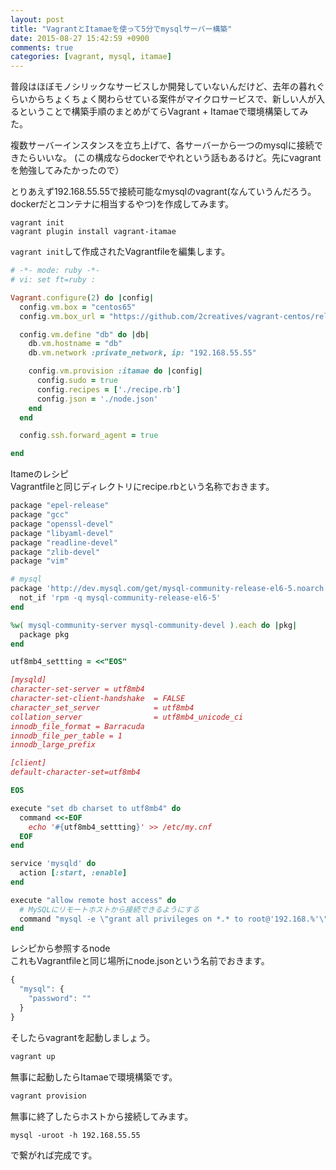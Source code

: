 ```yaml
---
layout: post
title: "VagrantとItamaeを使って5分でmysqlサーバー構築"
date: 2015-08-27 15:42:59 +0900
comments: true
categories: [vagrant, mysql, itamae]
---
```


普段はほぼモノシリックなサービスしか開発していないんだけど、去年の暮れぐらいからちょくちょく関わらせている案件がマイクロサービスで、新しい人が入るということで構築手順のまとめがてらVagrant + Itamaeで環境構築してみた。  
  
複数サーバーインスタンスを立ち上げて、各サーバーから一つのmysqlに接続できたらいいな。 (この構成ならdockerでやれという話もあるけど。先にvagrantを勉強してみたかったので）
  
とりあえず192.168.55.55で接続可能なmysqlのvagrant(なんていうんだろう。dockerだとコンテナに相当するやつ)を作成してみます。
  
```
vagrant init
vagrant plugin install vagrant-itamae
```
  
`vagrant init`して作成されたVagrantfileを編集します。  
  
```ruby
# -*- mode: ruby -*-
# vi: set ft=ruby :

Vagrant.configure(2) do |config|
  config.vm.box = "centos65"
  config.vm.box_url = "https://github.com/2creatives/vagrant-centos/releases/download/v6.5.3/centos65-x86_64-20140116.box"

  config.vm.define "db" do |db|
    db.vm.hostname = "db"
    db.vm.network :private_network, ip: "192.168.55.55"

    config.vm.provision :itamae do |config|
      config.sudo = true
      config.recipes = ['./recipe.rb']
      config.json = './node.json'
    end
  end

  config.ssh.forward_agent = true

end
```
  
Itameのレシピ  
Vagrantfileと同じディレクトリにrecipe.rbという名称でおきます。  
  
```ruby recipe.rb 
package "epel-release"
package "gcc"
package "openssl-devel"
package "libyaml-devel"
package "readline-devel"
package "zlib-devel"
package "vim"

# mysql
package 'http://dev.mysql.com/get/mysql-community-release-el6-5.noarch.rpm' do
  not_if 'rpm -q mysql-community-release-el6-5'
end

%w( mysql-community-server mysql-community-devel ).each do |pkg|
  package pkg
end

utf8mb4_settting = <<"EOS"

[mysqld]
character-set-server = utf8mb4
character-set-client-handshake  = FALSE
character_set_server            = utf8mb4
collation_server                = utf8mb4_unicode_ci
innodb_file_format = Barracuda
innodb_file_per_table = 1
innodb_large_prefix

[client]
default-character-set=utf8mb4

EOS

execute "set db charset to utf8mb4" do
  command <<-EOF
    echo '#{utf8mb4_settting}' >> /etc/my.cnf
  EOF
end

service 'mysqld' do
  action [:start, :enable]
end

execute "allow remote host access" do
  # MySQLにリモートホストから接続できるようにする
  command "mysql -e \"grant all privileges on *.* to root@'192.168.%'\"";
end
```
  
レシピから参照するnode  
これもVagrantfileと同じ場所にnode.jsonという名前でおきます。  
  
```js 
{
  "mysql": {
    "password": ""
  }
}
```
  
そしたらvagrantを起動しましょう。  
```bash
vagrant up
```

無事に起動したらItamaeで環境構築です。
```bash
vagrant provision
```
  
無事に終了したらホストから接続してみます。  
```
mysql -uroot -h 192.168.55.55
```
  
で繋がれば完成です。

